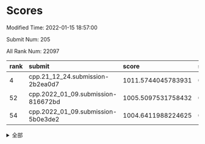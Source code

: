 # Scores

Modified Time: 2022-01-15 18:57:00

Submit Num: 205

All Rank Num: 22097

| rank |               submit               |       score        |       sigma        | pk_num |
| :--- | :--------------------------------- | :----------------- | :----------------- | :----- |
| 4    | cpp.21_12_24.submission-2b2ea0d7   | 1011.5744045783931 | 0.7877154913736976 | 434    |
| 52   | cpp.2022_01_09.submission-816672bd | 1005.5097531758432 | 0.715538579329687  | 430    |
| 54   | cpp.2022_01_09.submission-5b0e3de2 | 1004.6411988224625 | 0.7361666770832217 | 434    |


<details>
<summary>全部</summary>

| rank |                 submit                 |       score        |       sigma        | pk_num |
| :--- | :------------------------------------- | :----------------- | :----------------- | :----- |
| 1    | gobigger.level_3.submission_level_3_27 | 1012.5820979755794 | 0.7723297200314481 | 435    |
| 2    | gobigger.level_3.submission_level_3_38 | 1011.7646318934236 | 0.7806156179348902 | 433    |
| 3    | gobigger.level_3.submission_level_3_32 | 1011.5765480148347 | 0.7726946633592342 | 435    |
| 4    | cpp.21_12_24.submission-2b2ea0d7       | 1011.5744045783931 | 0.7877154913736976 | 434    |
| 5    | gobigger.level_3.submission_level_3_11 | 1011.357379666458  | 0.7901115405988016 | 430    |
| 6    | gobigger.level_3.submission_level_3_15 | 1011.2717686220946 | 0.7827855100605623 | 434    |
| 7    | gobigger.level_3.submission_level_3_37 | 1011.243732040215  | 0.7674893003099421 | 425    |
| 8    | gobigger.level_3.submission_level_3_1  | 1011.2253940823396 | 0.7551085803072657 | 430    |
| 9    | gobigger.level_3.submission_level_3_36 | 1011.1882964309015 | 0.78887566738196   | 430    |
| 10   | gobigger.level_3.submission_level_3_20 | 1011.1781510803082 | 0.8107816121998402 | 435    |
| 11   | gobigger.level_3.submission_level_3_43 | 1011.0397719843677 | 0.7774022916554222 | 430    |
| 12   | gobigger.level_3.submission_level_3_9  | 1010.9458671986854 | 0.7753703082447865 | 430    |
| 13   | gobigger.level_3.submission_level_3_34 | 1010.8728422520974 | 0.7531594768273829 | 434    |
| 14   | gobigger.level_3.submission_level_3_25 | 1010.7606837182602 | 0.7838768432028207 | 433    |
| 15   | gobigger.level_3.submission_level_3_49 | 1010.6333777688202 | 0.7894126525711841 | 433    |
| 16   | gobigger.level_3.submission_level_3_41 | 1010.4946575791639 | 0.7517193856927147 | 431    |
| 17   | gobigger.level_3.submission_level_3_31 | 1010.4615690260127 | 0.7779048324799951 | 431    |
| 18   | gobigger.level_3.submission_level_3_2  | 1010.3205213103251 | 0.7641606461435243 | 435    |
| 19   | gobigger.level_3.submission_level_3_47 | 1010.2485111964704 | 0.7565057845416733 | 436    |
| 20   | gobigger.level_3.submission_level_3_44 | 1009.9930428332415 | 0.7623620276434403 | 428    |
| 21   | gobigger.level_3.submission_level_3_12 | 1009.9360683780886 | 0.7574393884885462 | 431    |
| 22   | gobigger.level_3.submission_level_3_23 | 1009.8915280741071 | 0.7894958868898154 | 439    |
| 23   | gobigger.level_3.submission_level_3_28 | 1009.8602412909324 | 0.7684709257647784 | 433    |
| 24   | gobigger.level_3.submission_level_3_10 | 1009.8556320565165 | 0.7691756197505386 | 429    |
| 25   | gobigger.level_3.submission_level_3_26 | 1009.8222238338907 | 0.7421406874665062 | 424    |
| 26   | gobigger.level_3.submission_level_3_48 | 1009.8179174443861 | 0.7756590241247673 | 427    |
| 27   | gobigger.level_3.submission_level_3_21 | 1009.8084328259149 | 0.7621671231456899 | 427    |
| 28   | gobigger.level_3.submission_level_3_33 | 1009.7861234235354 | 0.7572714611643075 | 435    |
| 29   | gobigger.level_3.submission_level_3_17 | 1009.7265686806314 | 0.7552338607381814 | 431    |
| 30   | gobigger.level_3.submission_level_3_22 | 1009.7199983618463 | 0.754727237661912  | 428    |
| 31   | gobigger.level_3.submission_level_3_16 | 1009.6861816193107 | 0.7450425999248144 | 434    |
| 32   | gobigger.level_3.submission_level_3_24 | 1009.6737710938796 | 0.7721166202545247 | 433    |
| 33   | gobigger.level_3.submission_level_3_6  | 1009.672857340486  | 0.7548425113680889 | 436    |
| 34   | gobigger.level_3.submission_level_3_35 | 1009.6696474716631 | 0.7746175066867667 | 434    |
| 35   | gobigger.level_3.submission_level_3_4  | 1009.6573033695428 | 0.7530784182409429 | 436    |
| 36   | gobigger.level_3.submission_level_3_3  | 1009.5562063170684 | 0.7511395861591387 | 431    |
| 37   | gobigger.level_3.submission_level_3_18 | 1009.4740249653797 | 0.7680666461027245 | 432    |
| 38   | gobigger.level_3.submission_level_3_8  | 1009.4704266064937 | 0.7789696388993195 | 434    |
| 39   | gobigger.level_3.submission_level_3_14 | 1009.4404602189458 | 0.7592514336311742 | 426    |
| 40   | gobigger.level_3.submission_level_3_39 | 1009.323791449338  | 0.7395289299522732 | 427    |
| 41   | gobigger.level_3.submission_level_3_13 | 1009.2360169167573 | 0.7715531485232223 | 430    |
| 42   | gobigger.level_3.submission_level_3_7  | 1009.1964685283441 | 0.7484247253678314 | 428    |
| 43   | gobigger.level_3.submission_level_3_30 | 1009.1855845347864 | 0.7395287307364413 | 433    |
| 44   | gobigger.level_3.submission_level_3_29 | 1009.0840464137433 | 0.7790576237017814 | 431    |
| 45   | gobigger.level_3.submission_level_3_0  | 1008.9345261659597 | 0.7409158368012085 | 426    |
| 46   | gobigger.level_3.submission_level_3_46 | 1008.913629639898  | 0.7628399713490488 | 431    |
| 47   | gobigger.level_3.submission_level_3_5  | 1008.8385053163775 | 0.7374580383091205 | 436    |
| 48   | gobigger.level_3.submission_level_3_19 | 1008.7794063808524 | 0.7531297817990483 | 430    |
| 49   | gobigger.level_3.submission_level_3_40 | 1008.5655895905204 | 0.7369543450840732 | 433    |
| 50   | gobigger.level_3.submission_level_3_42 | 1008.3690145185524 | 0.7334670901180047 | 425    |
| 51   | gobigger.level_3.submission_level_3_45 | 1008.3068475994403 | 0.7454979440842485 | 435    |
| 52   | cpp.2022_01_09.submission-816672bd     | 1005.5097531758432 | 0.715538579329687  | 430    |
| 53   | gobigger.level_1.submission_level_1_43 | 1004.8212574536045 | 0.721728310811438  | 429    |
| 54   | cpp.2022_01_09.submission-5b0e3de2     | 1004.6411988224625 | 0.7361666770832217 | 434    |
| 55   | gobigger.level_1.submission_level_1_5  | 1004.6139268011423 | 0.7392339896431765 | 436    |
| 56   | gobigger.level_1.submission_level_1_25 | 1004.0552843208692 | 0.7275047548123776 | 431    |
| 57   | gobigger.level_1.submission_level_1_2  | 1003.9725462491369 | 0.7254807383005882 | 433    |
| 58   | gobigger.level_1.submission_level_1_41 | 1003.9270854291577 | 0.7043036261377389 | 429    |
| 59   | gobigger.level_1.submission_level_1_1  | 1003.9263871362723 | 0.6944850075133846 | 430    |
| 60   | gobigger.level_1.submission_level_1_9  | 1003.8820936235136 | 0.7314129076469377 | 430    |
| 61   | gobigger.level_1.submission_level_1_20 | 1003.853295367924  | 0.7248937603765203 | 432    |
| 62   | gobigger.level_1.submission_level_1_31 | 1003.7718875283002 | 0.7092894222757995 | 428    |
| 63   | gobigger.level_1.submission_level_1_18 | 1003.6770882666971 | 0.7202412763894674 | 435    |
| 64   | gobigger.level_1.submission_level_1_8  | 1003.6317418001768 | 0.7317115737248767 | 430    |
| 65   | gobigger.level_1.submission_level_1_35 | 1003.5854920491438 | 0.7107846858214263 | 431    |
| 66   | gobigger.level_1.submission_level_1_4  | 1003.5538004098546 | 0.7288896139649061 | 432    |
| 67   | gobigger.level_1.submission_level_1_13 | 1003.5292051231728 | 0.7111169648409938 | 428    |
| 68   | gobigger.level_1.submission_level_1_27 | 1003.5092900451193 | 0.7226132951089665 | 431    |
| 69   | gobigger.level_1.submission_level_1_28 | 1003.4799745376347 | 0.7242069803698253 | 430    |
| 70   | gobigger.level_1.submission_level_1_12 | 1003.4396047190164 | 0.7183575658663196 | 431    |
| 71   | gobigger.level_1.submission_level_1_17 | 1003.4375357613011 | 0.7026123484497429 | 433    |
| 72   | gobigger.level_1.submission_level_1_38 | 1003.4316496692135 | 0.713607201814432  | 429    |
| 73   | gobigger.level_1.submission_level_1_39 | 1003.4242781722545 | 0.7079781462202395 | 427    |
| 74   | gobigger.level_1.submission_level_1_49 | 1003.3672764413799 | 0.7241863904092827 | 434    |
| 75   | gobigger.level_1.submission_level_1_46 | 1003.2849986282283 | 0.7173840510267488 | 432    |
| 76   | gobigger.level_1.submission_level_1_33 | 1003.2771819978468 | 0.7166550902840173 | 431    |
| 77   | gobigger.level_1.submission_level_1_40 | 1003.2330066402166 | 0.7215511261185945 | 433    |
| 78   | gobigger.level_1.submission_level_1_23 | 1003.2317195098725 | 0.7141176213297418 | 429    |
| 79   | gobigger.level_1.submission_level_1_26 | 1003.1192315465522 | 0.7185381167171498 | 434    |
| 80   | gobigger.level_1.submission_level_1_22 | 1003.1122809903335 | 0.7240512723345217 | 432    |
| 81   | gobigger.level_1.submission_level_1_36 | 1003.0578350311587 | 0.7304610597320309 | 432    |
| 82   | gobigger.level_1.submission_level_1_6  | 1003.0499041520287 | 0.7205958296765893 | 434    |
| 83   | gobigger.level_1.submission_level_1_21 | 1003.0261629500762 | 0.7177705654784571 | 425    |
| 84   | gobigger.level_1.submission_level_1_15 | 1003.0150709378015 | 0.7196612372859945 | 432    |
| 85   | gobigger.level_1.submission_level_1_45 | 1002.8640698671487 | 0.7121891331910821 | 429    |
| 86   | gobigger.level_1.submission_level_1_47 | 1002.8367376771234 | 0.7274773870740072 | 425    |
| 87   | gobigger.level_1.submission_level_1_14 | 1002.8287812832074 | 0.7068070972903704 | 428    |
| 88   | gobigger.level_1.submission_level_1_37 | 1002.8199301284664 | 0.7088619353994865 | 432    |
| 89   | gobigger.level_1.submission_level_1_44 | 1002.7839473867901 | 0.7055171816378486 | 431    |
| 90   | gobigger.level_1.submission_level_1_34 | 1002.7645799883444 | 0.7071115058961441 | 432    |
| 91   | gobigger.level_1.submission_level_1_24 | 1002.6895358356513 | 0.7098146639069538 | 427    |
| 92   | gobigger.level_1.submission_level_1_3  | 1002.6808076322517 | 0.7117540674539308 | 435    |
| 93   | gobigger.level_1.submission_level_1_16 | 1002.6155162492796 | 0.7206969166267037 | 430    |
| 94   | gobigger.level_1.submission_level_1_7  | 1002.609594457398  | 0.7191787095234321 | 429    |
| 95   | gobigger.level_1.submission_level_1_29 | 1002.5121247782797 | 0.7093112539582164 | 429    |
| 96   | gobigger.level_1.submission_level_1_32 | 1002.4294596484596 | 0.7235689822658415 | 434    |
| 97   | gobigger.level_1.submission_level_1_30 | 1002.4017092190422 | 0.7041720679414885 | 430    |
| 98   | gobigger.level_1.submission_level_1_19 | 1002.2939567423884 | 0.7208893300033187 | 428    |
| 99   | gobigger.level_1.submission_level_1_42 | 1002.0748183872292 | 0.7045234067272189 | 430    |
| 100  | gobigger.level_1.submission_level_1_48 | 1001.9164429094244 | 0.7185211006745978 | 428    |
| 101  | gobigger.level_1.submission_level_1_10 | 1001.7121202827395 | 0.7207346680976172 | 435    |
| 102  | gobigger.level_1.submission_level_1_11 | 1001.693478943763  | 0.7118751989849234 | 434    |
| 103  | gobigger.level_1.submission_level_1_0  | 1001.6504711774246 | 0.7120609293730794 | 431    |
| 104  | gobigger.random.submission_random_26   | 996.8929101456262  | 0.7115652270673943 | 430    |
| 105  | gobigger.random.submission_random_3    | 996.8799903612035  | 0.7052579548945118 | 429    |
| 106  | gobigger.random.submission_random_49   | 996.7933228924405  | 0.70101334343797   | 428    |
| 107  | gobigger.random.submission_random_28   | 996.7319733740518  | 0.7167095035878411 | 429    |
| 108  | gobigger.random.submission_random_6    | 996.6399099846361  | 0.7064939781673    | 427    |
| 109  | gobigger.random.submission_random_17   | 996.6032684495874  | 0.7034487024534479 | 431    |
| 110  | gobigger.random.submission_random_40   | 996.5266001080838  | 0.7075845453398307 | 430    |
| 111  | gobigger.random.submission_random_33   | 996.4801400376585  | 0.7154700599326836 | 434    |
| 112  | gobigger.random.submission_random_10   | 996.4646567568317  | 0.7004306967591389 | 434    |
| 113  | gobigger.random.submission_random_12   | 996.4301722323619  | 0.6998525572547146 | 429    |
| 114  | gobigger.random.submission_random_41   | 996.2742600877824  | 0.7098232094460448 | 433    |
| 115  | gobigger.random.submission_random_20   | 996.2683135265843  | 0.6893393412582782 | 430    |
| 116  | gobigger.random.submission_random_24   | 996.2624420608707  | 0.7157759810477314 | 432    |
| 117  | gobigger.random.submission_random_18   | 996.246937237373   | 0.7061066065937746 | 435    |
| 118  | gobigger.random.submission_random_48   | 996.2343403697341  | 0.7106651944493789 | 433    |
| 119  | gobigger.random.submission_random_38   | 996.1945721587757  | 0.70115719329297   | 428    |
| 120  | gobigger.random.submission_random_22   | 996.125440221952   | 0.7101891632763704 | 434    |
| 121  | gobigger.random.submission_random_32   | 996.0571085879524  | 0.7071152990634132 | 429    |
| 122  | gobigger.random.submission_random_39   | 996.0527329288395  | 0.7060281861312899 | 430    |
| 123  | gobigger.random.submission_random_23   | 996.044711369659   | 0.7135647944946163 | 432    |
| 124  | gobigger.random.submission_random_15   | 996.027812813335   | 0.7043683367365359 | 427    |
| 125  | gobigger.random.submission_random_8    | 996.0206051808491  | 0.7116817034728607 | 431    |
| 126  | gobigger.random.submission_random_14   | 996.0019053507633  | 0.7003018522307668 | 428    |
| 127  | gobigger.random.submission_random_11   | 995.9031518102878  | 0.712770792936266  | 435    |
| 128  | gobigger.random.submission_random_37   | 995.769483828039   | 0.7221789487824372 | 434    |
| 129  | gobigger.random.submission_random_0    | 995.7246456586657  | 0.7156138686139185 | 431    |
| 130  | gobigger.random.submission_random_29   | 995.7084727877663  | 0.7043883313323422 | 424    |
| 131  | gobigger.random.submission_random_2    | 995.6214457074421  | 0.7122205676582506 | 432    |
| 132  | gobigger.random.submission_random_35   | 995.5817394008953  | 0.714099020314309  | 432    |
| 133  | gobigger.random.submission_random_47   | 995.5719265264975  | 0.712708802665161  | 435    |
| 134  | gobigger.random.submission_random_46   | 995.531788886386   | 0.7211838310637867 | 429    |
| 135  | gobigger.random.submission_random_36   | 995.5019124194755  | 0.7193856840698416 | 430    |
| 136  | gobigger.random.submission_random_42   | 995.4832116656905  | 0.7206844486294264 | 428    |
| 137  | gobigger.random.submission_random_25   | 995.433998146687   | 0.7145052258639426 | 428    |
| 138  | gobigger.random.submission_random_21   | 995.3355538362869  | 0.7189968695051886 | 430    |
| 139  | gobigger.random.submission_random_43   | 995.3198727153876  | 0.7213898541726942 | 424    |
| 140  | gobigger.random.submission_random_16   | 995.2856633327534  | 0.7205654652978022 | 431    |
| 141  | gobigger.random.submission_random_7    | 995.2473425503347  | 0.714034982311223  | 431    |
| 142  | gobigger.random.submission_random_44   | 995.2149106221591  | 0.7160627692994306 | 433    |
| 143  | gobigger.random.submission_random_34   | 995.1925254949126  | 0.6998968137093198 | 434    |
| 144  | gobigger.random.submission_random_31   | 995.1699743020638  | 0.7045759653436382 | 431    |
| 145  | gobigger.random.submission_random_45   | 995.1129654459536  | 0.7221660965089589 | 434    |
| 146  | gobigger.random.submission_random_5    | 995.0317378627813  | 0.715691578079526  | 430    |
| 147  | gobigger.random.submission_random_1    | 994.9375495070002  | 0.7049075518299105 | 434    |
| 148  | gobigger.random.submission_random_19   | 994.7175876406735  | 0.7142842880207886 | 429    |
| 149  | gobigger.random.submission_random_13   | 994.7036308448409  | 0.7316805654237938 | 429    |
| 150  | gobigger.random.submission_random_9    | 994.6521493411858  | 0.7159571636812792 | 430    |
| 151  | gobigger.random.submission_random_30   | 994.6196523844862  | 0.7084600677874541 | 436    |
| 152  | gobigger.level_2.submission_level_2_29 | 994.6167036136563  | 0.7271252615433431 | 434    |
| 153  | gobigger.random.submission_random_27   | 994.529820482802   | 0.7213087513345652 | 435    |
| 154  | gobigger.level_2.submission_level_2_31 | 994.2853361211669  | 0.7287782547590255 | 429    |
| 155  | gobigger.random.submission_random_4    | 994.15028411739    | 0.729024886834872  | 429    |
| 156  | gobigger.level_2.submission_level_2_13 | 993.899656738592   | 0.7316544180548821 | 436    |
| 157  | gobigger.level_2.submission_level_2_47 | 993.8152116889083  | 0.7219876809916093 | 431    |
| 158  | gobigger.level_2.submission_level_2_10 | 993.7414668578385  | 0.7185958928762927 | 433    |
| 159  | gobigger.level_2.submission_level_2_41 | 993.6944846432456  | 0.7343955519508913 | 429    |
| 160  | gobigger.level_2.submission_level_2_34 | 993.5101014177596  | 0.7222220659109106 | 430    |
| 161  | gobigger.level_2.submission_level_2_36 | 993.4930123465697  | 0.7269735693066803 | 436    |
| 162  | gobigger.level_2.submission_level_2_5  | 993.489523654222   | 0.7284043391321884 | 431    |
| 163  | gobigger.level_2.submission_level_2_37 | 993.3514105338851  | 0.7289007740246507 | 434    |
| 164  | gobigger.level_2.submission_level_2_46 | 993.0529672701905  | 0.7417712930780821 | 428    |
| 165  | gobigger.level_2.submission_level_2_44 | 992.9502172811584  | 0.7469366352951863 | 433    |
| 166  | gobigger.level_2.submission_level_2_32 | 992.8828168700371  | 0.7378336248763935 | 428    |
| 167  | gobigger.level_2.submission_level_2_6  | 992.8779365371967  | 0.7407931269688598 | 435    |
| 168  | gobigger.level_2.submission_level_2_39 | 992.7771417792176  | 0.7277701214213042 | 435    |
| 169  | gobigger.level_2.submission_level_2_17 | 992.7673854688363  | 0.7498280513653904 | 431    |
| 170  | gobigger.level_2.submission_level_2_45 | 992.7537820571958  | 0.7373714550694348 | 433    |
| 171  | gobigger.level_2.submission_level_2_27 | 992.6550987005558  | 0.7285040291117898 | 431    |
| 172  | gobigger.level_2.submission_level_2_22 | 992.605732848681   | 0.7463058445232926 | 428    |
| 173  | gobigger.level_2.submission_level_2_9  | 992.5736600816999  | 0.7365796403916587 | 428    |
| 174  | gobigger.level_2.submission_level_2_0  | 992.5699654840853  | 0.7361156904202792 | 429    |
| 175  | gobigger.level_2.submission_level_2_3  | 992.4482373927124  | 0.7291916089070428 | 429    |
| 176  | gobigger.level_2.submission_level_2_11 | 992.43552497226    | 0.753557979329199  | 440    |
| 177  | gobigger.level_2.submission_level_2_1  | 992.3890491192024  | 0.7532263627081689 | 433    |
| 178  | gobigger.level_2.submission_level_2_43 | 992.3243345420923  | 0.7440009660196487 | 428    |
| 179  | gobigger.level_2.submission_level_2_21 | 992.2457612701509  | 0.7383446319873593 | 430    |
| 180  | gobigger.level_2.submission_level_2_4  | 992.2195777823241  | 0.7450374330953584 | 432    |
| 181  | gobigger.level_2.submission_level_2_42 | 992.1774125534149  | 0.7413898179408694 | 432    |
| 182  | gobigger.level_2.submission_level_2_49 | 992.0721911136202  | 0.7333415158574588 | 429    |
| 183  | gobigger.level_2.submission_level_2_30 | 991.9697417645702  | 0.7397769656357088 | 434    |
| 184  | gobigger.level_2.submission_level_2_7  | 991.9111819399209  | 0.7440060703459341 | 430    |
| 185  | gobigger.level_2.submission_level_2_40 | 991.8932346617715  | 0.7586746611992312 | 427    |
| 186  | gobigger.level_2.submission_level_2_35 | 991.8225279581729  | 0.7331758218818748 | 430    |
| 187  | gobigger.level_2.submission_level_2_2  | 991.7089146409908  | 0.7436209724702391 | 436    |
| 188  | gobigger.level_2.submission_level_2_19 | 991.5739433152954  | 0.7702575971177681 | 430    |
| 189  | gobigger.level_2.submission_level_2_15 | 991.5437899003604  | 0.7713327629929044 | 432    |
| 190  | gobigger.level_2.submission_level_2_12 | 991.3179771454705  | 0.7397959934017697 | 432    |
| 191  | gobigger.level_2.submission_level_2_8  | 991.2750572019213  | 0.738208778104278  | 430    |
| 192  | gobigger.level_2.submission_level_2_23 | 991.0377532204424  | 0.735501718054339  | 433    |
| 193  | gobigger.level_2.submission_level_2_28 | 991.0216104746927  | 0.7525354490048413 | 437    |
| 194  | gobigger.level_2.submission_level_2_26 | 991.0071170462701  | 0.7451855898854884 | 431    |
| 195  | gobigger.level_2.submission_level_2_48 | 990.9798003235687  | 0.7444879654757998 | 431    |
| 196  | gobigger.level_2.submission_level_2_18 | 990.8035487042965  | 0.7507419804601965 | 437    |
| 197  | gobigger.level_2.submission_level_2_14 | 990.7857583874563  | 0.7509630820549409 | 433    |
| 198  | gobigger.level_2.submission_level_2_24 | 990.6795732278405  | 0.7637394014400608 | 429    |
| 199  | gobigger.level_2.submission_level_2_16 | 990.6773172161495  | 0.7653297355340636 | 427    |
| 200  | gobigger.level_2.submission_level_2_38 | 990.6215123966823  | 0.7455971802444146 | 434    |
| 201  | gobigger.level_2.submission_level_2_25 | 990.3545063049382  | 0.7622614664827931 | 430    |
| 202  | gobigger.level_2.submission_level_2_33 | 989.5260116811634  | 0.7820643747298885 | 424    |
| 203  | gobigger.level_2.submission_level_2_20 | 988.9764696699993  | 0.7680106229395155 | 432    |
| 204  | gobigger.none.submission_none_1        | 978.5944542330278  | 1.2202778327533068 | 434    |
| 205  | gobigger.none.submission_none_0        | 976.6891517534374  | 1.4290549363956957 | 431    |

</details>